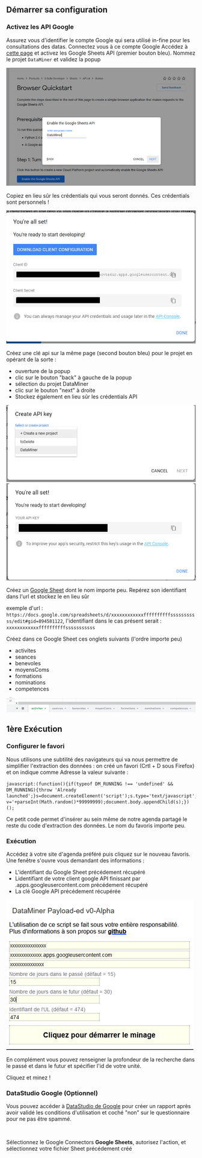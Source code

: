 ## Démarrer sa configuration

### Activez les API Google

Assurez vous d'identifier le compte Google qui sera utilisé in-fine pour les consultations des datas. 
Connectez vous à ce compte Google
Accédez à [cette page](https://developers.google.com/sheets/api/quickstart/js) et activez les Google Sheets API (premier bouton bleu). Nommez le projet ```DataMiner``` et validez la popup

![](./data/tuto01.png)

Copiez en lieu sûr les crédentials qui vous seront donnés. Ces crédentials sont personnels !

![](./data/tuto02.png)

Créez une clé api sur la même page (second bouton bleu) pour le projet en opérant de la sorte : 
 * ouverture de la popup
 * clic sur le bouton "back" à gauche de la popup
 * sélection du projet DataMiner
 * clic sur le bouton "next" à droite
 * Stockez également en lieu sûr les crédentials API

![](./data/tuto03.png)
![](./data/tuto04.png)

Créez un [Google Sheet](https://docs.google.com/spreadsheets/u/0/) dont le nom importe peu. Repérez son identifiant dans l'url et stockez le en lieu sûr

exemple d'url : `https://docs.google.com/spreadsheets/d/xxxxxxxxxxxxffffffffffsssssssssss/edit#gid=894581122`, l'identifiant dans le cas présent serait : `xxxxxxxxxxxxffffffffffsssssssssss`

Créez dans ce Google Sheet ces onglets suivants (l'ordre importe peu)
 * activites
 * seances
 * benevoles
 * moyensComs
 * formations
 * nominations
 * competences
 
![](./data/tuto05.png)

## 1ère Exécution

### Configurer le favori

Nous utilisons une subtilité des navigateurs qui va nous permettre de simplifier l'extraction des données : on créé un favori (Crtl + D sous Firefox) et on indique comme Adresse la valeur suivante : 

```
javascript:(function(){if(typeof DM_RUNNING !== 'undefined' && DM_RUNNING){throw 'Already launched';}s=document.createElement('script');s.type='text/javascript';s.src='https://besstiolle.github.io/dataMiner/dist/main.js?v='+parseInt(Math.random()*99999999);document.body.appendChild(s);})();
```

Ce petit code permet d'insérer au sein même de notre agenda partagé le reste du code d'extraction des données. Le nom du favoris importe peu.

### Exécution

Accédez à votre site d'agenda préféré puis cliquez sur le nouveau favoris. Une fenêtre s'ouvre vous demandant des informations : 
 * L'identifiant du Google Sheet précédement récupéré
 * Lidentifiant de votre client google API finissant par .apps.googleusercontent.com précédement récupéré
 * La clé Google API précédement récupérée

![](./data/tuto06.png)

En complément vous pouvez renseigner la profondeur de la recherche dans le passé et dans le futur et spécifier l'id de votre unité.

Cliquez et minez ! 

### DataStudio Google (Optionnel)

Vous pouvez accéder à [DataStudio de Google](https://datastudio.google.com) pour créer un rapport après avoir validé les conditions d'utilisation et coché "non" sur le questionnaire pour ne pas être spammé.

<img>

Sélectionnez le Google Connectors **Google Sheets**, autorisez l'action, et sélectionnez votre fichier Sheet précédement créé